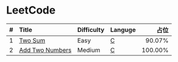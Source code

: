 # LeetCode


| #    | Title                | Difficulty | Languge | 占位    |
| ---: | :------------------- | :--------- | :------ | ------: |
| 1    | [Two Sum][1]         | Easy       | [C][1C] | 90.07%  |
| 2    | [Add Two Numbers][2] | Medium     | [C][2C] | 100.00% |

[1]:  ./doc/001.md
[1C]: ./src/prob/001.c
[2]:  ./doc/002.md
[2C]: ./src/prob/002.c
 